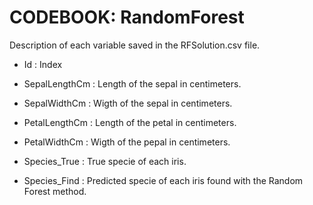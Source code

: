 # CODEBOOK: RandomForest

Description of each variable saved in the RFSolution.csv file.

* Id : Index

* SepalLengthCm : Length of the sepal in centimeters.

* SepalWidthCm : Wigth of the sepal in centimeters.

* PetalLengthCm : Length of the petal in centimeters.

* PetalWidthCm : Wigth of the pepal in centimeters.

* Species_True : True specie of each iris.

* Species_Find : Predicted specie of each iris found with the Random Forest method.
